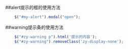 ##alert提示的框的使用方法
```javascript
    $("#my-alert").modal("open");
```

##warning提示条的使用方法
```javascript
    $("#zy-warning p").html('提示的内容');
    $("#zy-warning").removeClass('zy-display-none');
```

									